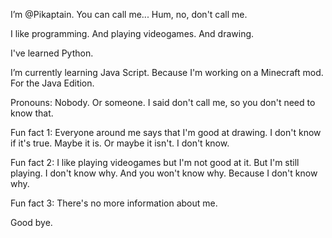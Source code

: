 I’m @Pikaptain. You can call me... Hum, no, don't call me.

I like programming. And playing videogames. And drawing.

I've learned Python.

I’m currently learning Java Script. Because I'm working on a Minecraft mod. For the Java Edition.

Pronouns: Nobody. Or someone. I said don't call me, so you don't need to know that.

Fun fact 1: Everyone around me says that I'm good at drawing. I don't know if it's true. Maybe it is. Or maybe it isn't. I don't know.

Fun fact 2: I like playing videogames but I'm not good at it. But I'm still playing. I don't know why. And you won't know why. Because I don't know why.

Fun fact 3: There's no more information about me.

Good bye.
